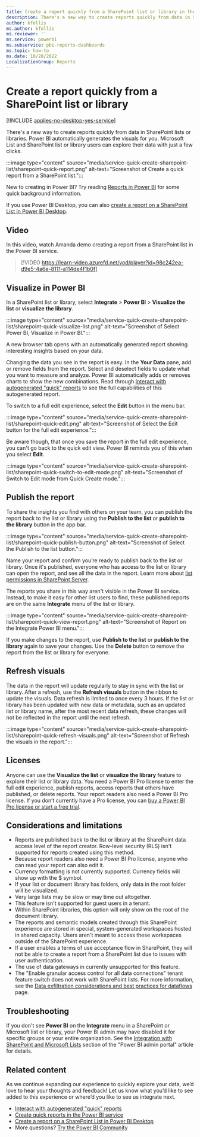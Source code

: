 ```yaml
---
title: Create a report quickly from a SharePoint list or library in the Power BI service
description: There's a new way to create reports quickly from data in SharePoint lists and libraries. Power BI automatically generates the visuals for you.    
author: kfollis
ms.author: kfollis
ms.reviewer: ''
ms.service: powerbi
ms.subservice: pbi-reports-dashboards
ms.topic: how-to
ms.date: 10/28/2022
LocalizationGroup: Reports
---
```

# Create a report quickly from a SharePoint list or library

[!INCLUDE [applies-no-desktop-yes-service](../includes/applies-no-desktop-yes-service.md)]

There's a new way to create reports quickly from data in SharePoint lists or libraries. Power BI automatically generates the visuals for you. Microsoft List and SharePoint list or library users can explore their data with just a few clicks.

:::image type="content" source="media/service-quick-create-sharepoint-list/sharepoint-quick-report.png" alt-text="Screenshot of Create a quick report from a SharePoint list.":::

New to creating in Power BI? Try reading [Reports in Power BI](../consumer/end-user-reports.md) for some quick background information.

If you use Power BI Desktop, you can also [create a report on a SharePoint List in Power BI Desktop](../connect-data/desktop-sharepoint-online-list.md).

## Video 

In this video, watch Amanda demo creating a report from a SharePoint list in the Power BI service.

> [!VIDEO https://learn-video.azurefd.net/vod/player?id=98c242ea-d9e5-4a6e-8111-a114de4f1b0f]

## Visualize in Power BI 

In a SharePoint list or library, select **Integrate** > **Power BI** > **Visualize the list** or **visualize the library**.

:::image type="content" source="media/service-quick-create-sharepoint-list/sharepoint-quick-visualize-list.png" alt-text="Screenshot of Select Power BI, Visualize in Power BI.":::

A new browser tab opens with an automatically generated report showing interesting insights based on your data.

Changing the data you see in the report is easy. In the **Your Data** pane, add or remove fields from the report. Select and deselect fields to update what you want to measure and analyze. Power BI automatically adds or removes charts to show the new combinations. Read through [Interact with autogenerated "quick" reports](service-interact-quick-report.md) to see the full capabilities of this autogenerated report.

To switch to a full edit experience, select the **Edit** button in the menu bar.

:::image type="content" source="media/service-quick-create-sharepoint-list/sharepoint-quick-edit.png" alt-text="Screenshot of Select the Edit button for the full edit experience.":::

Be aware though, that once you save the report in the full edit experience, you can't go back to the quick edit view. Power BI reminds you of this when you select **Edit**.  

:::image type="content" source="media/service-quick-create-sharepoint-list/sharepoint-quick-switch-to-edit-mode.png" alt-text="Screenshot of Switch to Edit mode from Quick Create mode.":::

## Publish the report

To share the insights you find with others on your team, you can publish the report back to the list or library using the **Publish to the list** or **publish to the library** button in the app bar.  

:::image type="content" source="media/service-quick-create-sharepoint-list/sharepoint-quick-publish-button.png" alt-text="Screenshot of Select the Publish to the list button.":::

Name your report and confirm you’re ready to publish back to the list or library. Once it's published, everyone who has access to the list or library can open the report, and see all the data in the report. Learn more about [list permissions in SharePoint Server](/sharepoint/sites/user-permissions-and-permission-levels#list-permissions).

The reports you share in this way aren't visible in the Power BI service. Instead, to make it easy for other list users to find, these published reports are on the same **Integrate** menu of the list or library.  

:::image type="content" source="media/service-quick-create-sharepoint-list/sharepoint-quick-view-report.png" alt-text="Screenshot of Report on the Integrate Power BI menu.":::

If you make changes to the report, use **Publish to the list** or **publish to the library** again to save your changes. Use the **Delete** button to remove the report from the list or library for everyone.

## Refresh visuals

The data in the report will update regularly to stay in sync with the list or library. After a refresh, use the **Refresh visuals** button in the ribbon to update the visuals. Data refresh is limited to once every 3 hours. If the list or library has been updated with new data or metadata, such as an updated list or library name, after the most recent data refresh, these changes will not be reflected in the report until the next refresh.

:::image type="content" source="media/service-quick-create-sharepoint-list/sharepoint-quick-refresh-visuals.png" alt-text="Screenshot of Refresh the visuals in the report.":::

## Licenses

Anyone can use the **Visualize the list** or **visualize the library** feature to explore their list or library data. You need a Power BI Pro license to enter the full edit experience, publish reports, access reports that others have published, or delete reports. Your report readers also need a Power BI Pro license. If you don’t currently have a Pro license, you can [buy a Power BI Pro license or start a free trial](../fundamentals/service-self-service-signup-purchase-for-power-bi.md).  

## Considerations and limitations

- Reports are published back to the list or library at the SharePoint data access level of the report creator. Row-level security (RLS) isn't supported for reports created using this method.
- Because report readers also need a Power BI Pro license, anyone who can read your report can also edit it.
- Currency formatting is not currently supported. Currency fields will show up with the $ symbol. 
- If your list or document library has folders, only data in the root folder will be visualized.
- Very large lists may be slow or may time out altogether. 
- This feature isn't supported for guest users in a tenant.
- Within SharePoint libraries, this option will only show on the root of the document library.
- The reports and semantic models created through this SharePoint experience are stored in special, system-generated workspaces hosted in shared capacity. Users aren't meant to access these workspaces outside of the SharePoint experience.
- If a user enables a terms of use acceptance flow in SharePoint, they will not be able to create a report from a SharePoint list due to issues with user authentication.
- The use of data gateways in currently unsupported for this feature.
- The "Enable granular access control for all data connections" tenant feature switch does not work with SharePoint lists. For more information, see the [Data exfiltration considerations and best practices for dataflows](/power-query/dataflows/data-exfiltration-best-practices) page. 

## Troubleshooting

If you don't see **Power BI** on the **Integrate** menu in a SharePoint or Microsoft list or library, your Power BI admin may have disabled it for specific groups or your entire organization. See the [Integration with SharePoint and Microsoft Lists](/fabric/admin/service-admin-portal-integration#integration-with-sharepoint-and-microsoft-lists) section of the "Power BI admin portal" article for details.

## Related content

As we continue expanding our experience to quickly explore your data, we’d love to hear your thoughts and feedback! Let us know what you’d like to see added to this experience or where’d you like to see us integrate next.

- [Interact with autogenerated "quick" reports](service-interact-quick-report.md)
- [Create quick reports in the Power BI service](service-quick-create-report.md)
- [Create a report on a SharePoint List in Power BI Desktop](../connect-data/desktop-sharepoint-online-list.md)
- More questions? [Try the Power BI Community](https://community.powerbi.com/)
